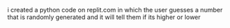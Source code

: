 i created a python code on replit.com in which the user guesses a number that is randomly generated and it will tell them if its higher or lower
